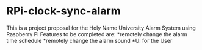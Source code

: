 # RPi-clock-sync-alarm

This is a project proposal for the Holy Name University Alarm System using Raspberry Pi
  Features to be completed are:
    *remotely change the alarm time schedule
    *remotely change the alarm sound
    *UI for the User
